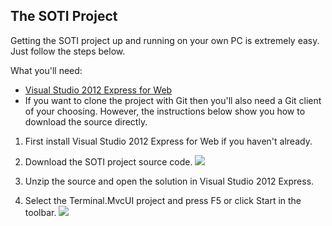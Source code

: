 ## The SOTI Project

Getting the SOTI project up and running on your own PC is extremely easy. Just follow the steps below.

What you'll need:

- [Visual Studio 2012 Express for Web](http://www.microsoft.com/visualstudio/eng/downloads)
- If you want to clone the project with Git then you'll also need a Git client of your choosing. However, the instructions below show you how to download the source directly.

 1. First install Visual Studio 2012 Express for Web if you haven't already.

 2. Download the SOTI project source code.
    ![](http://i.imgur.com/Ql7qd.gif)

 3. Unzip the source and open the solution in Visual Studio 2012 Express.

 4. Select the Terminal.MvcUI project and press F5 or click Start in the toolbar.
    ![](http://i.imgur.com/RWY4I.gif)